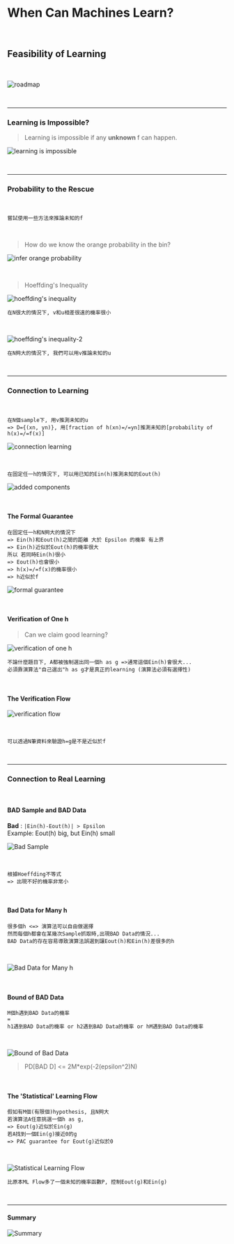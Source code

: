 # When Can Machines Learn?

<br />

## Feasibility of Learning

<br />

![roadmap](https://github.com/linda2020130/Notes_ML-Foundations/blob/master/Pictures/Week%204/roadmap%20w4.PNG)

<br />

***

### Learning is Impossible?

> Learning is impossible if any **unknown** f can happen.

![learning is impossible](https://github.com/linda2020130/Notes_ML-Foundations/blob/master/Pictures/Week%204/learning%20is%20impossible.PNG)

<br />

***

### Probability to the Rescue

<br />

```
嘗試使用一些方法來推論未知的f
```

<br />

> How do we know the orange probability in the bin?

![infer orange probability](https://github.com/linda2020130/Notes_ML-Foundations/blob/master/Pictures/Week%204/infer%20orange%20probability.PNG
)

<br />

> Hoeffding's Inequality

![hoeffding's inequality](https://github.com/linda2020130/Notes_ML-Foundations/blob/master/Pictures/Week%204/hoeffding's%20inequality.PNG)

```
在N很大的情況下, v和u相差很遠的機率很小
```

<br />

![hoeffding's inequality-2](https://github.com/linda2020130/Notes_ML-Foundations/blob/master/Pictures/Week%204/hoeffding's%20inequality-2.PNG)

```
在N夠大的情況下, 我們可以用v推論未知的u
```

<br />

***

### Connection to Learning

<br />

```
在N個sample下, 用v推測未知的u 
=> D={(xn, yn)}, 用[fraction of h(xn)=/=yn]推測未知的[probability of h(x)=/=f(x)]
```

![connection learning](https://github.com/linda2020130/Notes_ML-Foundations/blob/master/Pictures/Week%204/connection%20to%20learning.PNG)

<br />

```
在固定任一h的情況下, 可以用已知的Ein(h)推測未知的Eout(h)
```

![added components](https://github.com/linda2020130/Notes_ML-Foundations/blob/master/Pictures/Week%204/added%20components.PNG)

<br />

#### The Formal Guarantee

```
在固定任一h和N夠大的情況下
=> Ein(h)和Eout(h)之間的距離 大於 Epsilon 的機率 有上界
=> Ein(h)近似於Eout(h)的機率很大
所以 若同時Ein(h)很小
=> Eout(h)也會很小
=> h(x)=/=f(x)的機率很小
=> h近似於f
```

![formal guarantee](https://github.com/linda2020130/Notes_ML-Foundations/blob/master/Pictures/Week%204/formal%20guarantee.PNG)

<br />

#### Verification of One h

> Can we claim good learning?

![verification of one h](https://github.com/linda2020130/Notes_ML-Foundations/blob/master/Pictures/Week%204/verification%20of%20one%20h.PNG)

```
不論什麼題目下, A都被強制選出同一個h as g =>通常這個Ein(h)會很大...
必須靠演算法"自己選出"h as g才是真正的learning (演算法必須有選擇性)
```

<br />

#### The Verification Flow

![verification flow](https://github.com/linda2020130/Notes_ML-Foundations/blob/master/Pictures/Week%204/verification%20flow.PNG)

<br />

```
可以透過N筆資料來驗證h=g是不是近似於f
```

<br />

***

### Connection to Real Learning

<br />

#### BAD Sample and BAD Data

**Bad** : `|Ein(h)-Eout(h)| > Epsilon`
<br />
Example: Eout(h) big, but Ein(h) small

![Bad Sample](https://github.com/linda2020130/Notes_ML-Foundations/blob/master/Pictures/Week%204/bad%20sample.PNG)

<br />

```
根據Hoeffding不等式
=> 出現不好的機率非常小
```

<br />

#### Bad Data for Many h

```
很多個h <=> 演算法可以自由做選擇
然而每個h都會在某幾次Sample抓取時,出現BAD Data的情況...
BAD Data的存在容易導致演算法誤選到讓Eout(h)和Ein(h)差很多的h
```

<br />

![Bad Data for Many h]()

<br />

#### Bound of BAD Data

```
M個h遇到BAD Data的機率
=
h1遇到BAD Data的機率 or h2遇到BAD Data的機率 or hM遇到BAD Data的機率
```

<br />

![Bound of Bad Data]()

> PD[BAD D] <= 2M*exp(-2(epsilon^2)N)

<br />

#### The 'Statistical' Learning Flow

```
假如有M個(有限個)hypothesis, 且N夠大
若演算法A任意挑選一個h as g,
=> Eout(g)近似於Ein(g)
若A找到一個Ein(g)接近0的g
=> PAC guarantee for Eout(g)近似於0
```

<br />

![Statistical Learning Flow]()

```
比原本ML Flow多了一個未知的機率函數P, 控制Eout(g)和Ein(g)
```

<br />

***

#### Summary

![Summary]()

